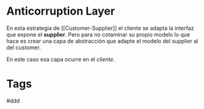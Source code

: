 # Anticorruption Layer
En esta estrategia de [[Customer-Supplier]] el cliente se adapta la interfaz que expone el **supplier**. Pero para no cotaminar su propio modelo lo que hace es crear una capa de abstracción que adapte el modelo del supplier al del customer. 

En este caso esa capa ocurre en el *cliente*.

# Tags
#ddd 